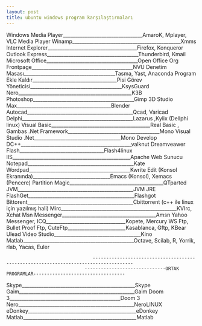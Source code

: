 ```yaml
---
layout: post
title: ubuntu windows program karşılaştırmaları
---
```


Windows Media Player_________________________________AmaroK, Mplayer, VLC Media Player
Winamp_____________________________________________Xmms
Internet Explorer_____________________________________Firefox, Konqueror
Outlook Express______________________________________Thunderbird, Kmail
Microsoft Office______________________________________Open Office Org
Frontpage__________________________________________NVU
Denetim Masası______________________________________Tasma, Yast, Anaconda
Program Ekle Kaldır___________________________________Pisi
Görev Yöneticisi______________________________________KsysGuard
Nero_______________________________________________K3B
Photoshop__________________________________________Gimp
3D Studio Max_______________________________________Blender
Autocad____________________________________________Qcad, Varicad
Delphi______________________________________________Lazarus ,Kylix (Dellphi linux)
Visual Basic_________________________________________Real Basic , Gambas
.Net Framework______________________________________Mono
Visual Studio .Net____________________________________Mono Develop
DC++______________________________________________valknut
Dreamveawer Flash___________________________________Flash4linux
IIS_________________________________________________Apache Web Sunucu
Notepad____________________________________________Kate
Wordpad__________________________________________Kwrite
Edit (Konsol Ekranında)________________________________Emacs (Konsol), Xemacs (Pencere)
Partition Magic_______________________________________QTparted
JVM________________________________________________JVM JRE
FlashGet____________________________________________Flashgot
Bittorent____________________________________________Cbittorrent (c++ ile linux için yazılmış hali)
Mirc________________________________________________KVIrc, Xchat
Msn Messenger_______________________________________Amsn
Yahoo Messenger, ICQ_________________________________Kopete, Mercury
WS Ftp, Bullet Proof Ftp, CuteFtp________________________Kasablanca, Gftp, KBear
Ulead Video Studio____________________________________Kino
Matlab______________________________________________Octave, Scilab, R, Yorrik, rlab, Yacas, Euler


                                    -------------------------------------------------------------------------------------
                                 ------------------------------ORTAK PROGRAMLAR----------------------------------

Skype_______________________________________________Skype
Gaim________________________________________________Gaim
Doom 3______________________________________________Doom 3
Nero________________________________________________NeroLINUX
eDonkey_____________________________________________eDonkey
Matlab_______________________________________________Matlab
